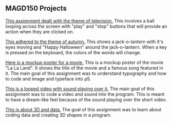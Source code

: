 ## MAGD150 Projects

[This assignment dealt with the theme of television.](https://github.com/Athurston10/MAGD150Projects/blob/gh-pages/f21magd150lab05_Thurston/f21magd150lab05_Thurston_2021_10_16_01_58_34/sketch.js) This involves a ball looping across the screen with "play" and "stop" buttons that will provide an action when they are clicked on. 

[This adhered to the theme of autumn.](https://github.com/Athurston10/MAGD150Projects/blob/gh-pages/f21magd150lab07_Thurston/f21magd150lab07_Thurston/sketch.js) This shows a jack-o-lantern with it's eyes moving and "Happy Halloween" around the jack-o-lantern. When a key is pressed on the keyboard, the colors of the words will change.

[Here is a mockup poster for a movie.](https://github.com/Athurston10/MAGD150Projects/blob/gh-pages/f21magd150_lab08_Thurston/f21magd150_lab08_Thurston/sketch.js) This is a mockup poster of the movie "La La Land". It shows the title of the movie and a famous song featured in it. The main goal of this assignment was to understand typography and how to code and image and typeface into p5.

[This is a looped video with sound playing over it.](https://github.com/Athurston10/MAGD150Projects/blob/gh-pages/f21magd150lab09_Thurston/f21magd150lab09_Thurston/sketch.js) The main goal of this assignment was to code a video and sound into the program. This is meant to have a dream-like feel because of the sound playing over the short video.

[This is about 3D and data.](https://github.com/Athurston10/MAGD150Projects/blob/gh-pages/f21magd150lab10_Thurston/f21magd150lab10_Thurston_2021_11_20_19_33_16/sketch.js) The goal of this assignment was to learn about coding data and creating 3D shapes in a program. 
